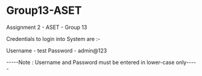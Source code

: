 # Group13-ASET
Assignment 2 - ASET - Group 13 

Credentials to login into System are :-

Username - test
Password - admin@123

-----Note : Username and Password must be entered in lower-case only-----
